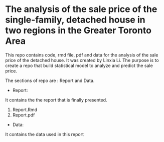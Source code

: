 # The analysis of the sale price of the single-family, detached house in two regions in the Greater Toronto Area

This repo contains code, rmd file, pdf and data for the analysis of the sale price of the detached house. It was created by Linxia Li. The purpose is to create a repo that build statistical model to analyze and predict the sale price.

The sections of repo are : Report and Data.

 * Report:

It contains the the report that is finally presented.

 1. Report.Rmd
 2. Report.pdf
 
 * Data:
 
It contains the data used in this report

